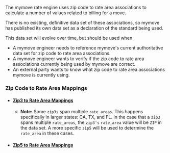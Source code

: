 The mymove rate engine uses zip code to rate area associations to calculate a number of values related to billing for a move.

There is no existing, definitive data set of these associations, so mymove has published its own data set as a declaration of the standard being used.

This data set will evolve over time, but should be used when
* A mymove engineer needs to reference mymove's current authoritative data set for zip code to rate area associations.
* A mymove engineer wants to verify if the zip code to rate area associations currently being used by mymove are correct.
* An external party wants to know what zip code to rate area associations mymove is currently using.

### Zip Code to Rate Area Mappings
* #### [Zip3 to Rate Area Mappings](/transcom/mymove/blob/master/pkg/services/ghcimport/fixtures/tariff400ng_zip3s_fixture.csv "Zip3 to Rate Area Associations")
  * **Note:** Some `zip3s` span multiple `rate_areas`. This happens specifically in larger states: CA, TX, and FL. In the case that a `zip3` spans multiple `rate_areas`, the `zip3's` `rate_area` value will be `ZIP` in the data set. A more specific `zip5` will be used to determine the `rate_area` in these cases.


* #### [Zip5 to Rate Area Mappings](/transcom/mymove/blob/master/pkg/services/ghcimport/fixtures/tariff400ng_zip5_rate_areas_fixture.csv "Zip5 to Rate Area Associations")




